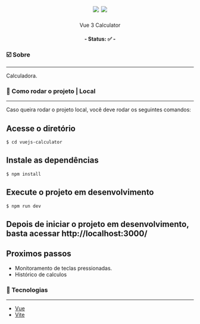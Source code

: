 <h1 align="center">
    <img src="./public/vue.svg">
    <img src="./public/calculator.jpeg">
</h1>
<p align="center">Vue 3 Calculator</p>

<h4 align="center"> 
	- Status: ✅ -
</h4>

### ☑️ Sobre
---

<p>
Calculadora.
</p>

### 🔌 Como rodar o projeto | Local
---
Caso queira rodar o projeto local, você deve rodar os seguintes comandos:



## Acesse o diretório
`$ cd vuejs-calculator`

## Instale as dependências
`$ npm install`

## Execute o projeto em desenvolvimento
`$ npm run dev`

## Depois de iniciar o projeto em desenvolvimento, basta acessar http://localhost:3000/

## Proximos passos
 * Monitoramento de teclas pressionadas.
 * Histórico de calculos

### 🔋 Tecnologias
---
- [Vue](https://vuejs.org/)
- [Vite](https://vitejs.dev/)
